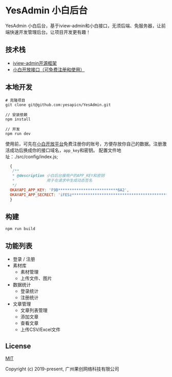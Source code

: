 <!--
 * @Description: 
 * @Author: He Jiecong
 * @Date: 2019-12-12 18:07:55
 * @LastEditTime : 2019-12-30 19:54:46
 * @LastEditors  : He Jiecong
 -->
# YesAdmin 小白后台

YesAdmin 小白后台，基于iview-admin和小白接口，无须后端、免服务器，让前端快速开发管理后台。让项目开发更有趣！

## 技术栈
 + [iview-admin开源框架](https://github.com/iview/iview-admin)
 + [小白开放接口（可免费注册和使用）](http://api.yesapi.cn/docs.php)

## 本地开发
```bush
# 克隆项目
git clone git@github.com:yesapicn/YesAdmin.git

// 安装依赖
npm install

// 开发
npm run dev
```

使用前，可先在[小白开放平台](http://open.yesapi.cn/index.php?r=user/registration)免费注册你的账号，方便存放你自己的数据。注册激活成功后换成你的接口域名，```app_key```和密钥。
配置文件地址：./src/config/index.js;
```javascript
  {
   /**
   * @description 小白后台接用户的APP_KEY和密钥
   *              用于在请求中生成动态签名
   */
  OKAYAPI_APP_KEY: 'F9B**************************6A2',
  OKAYAPI_APP_SECRECT: 'iFESz*********************************************************qW3nIPET',
  }

```


## 构建
```bush
npm run build
```

## 功能列表

- 登录 / 注册
- 素材库
    - 素材管理
    - 上传文件、图片
- 数据统计
    - 登录统计
    - 注册统计
- 文章管理
    - 文章列表管理
    - 添加文章
    - 查看文章
    - 上传CSV/Excel文件

## License
[MIT](http://opensource.org/licenses/MIT)

Copyright (c) 2019-present, 广州果创网络科技有限公司

